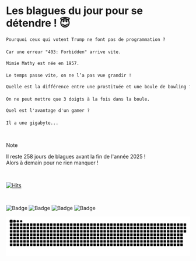 
<h1>Les blagues du jour pour se détendre ! 😇</h1>

```diff
Pourquoi ceux qui votent Trump ne font pas de programmation ?

Car une erreur "403: Forbidden" arrive vite.
```

```diff
Mimie Mathy est née en 1957.

Le temps passe vite, on ne l’a pas vue grandir !
```

```diff
Quelle est la différence entre une prostituée et une boule de bowling ?

On ne peut mettre que 3 doigts à la fois dans la boule.
```

```diff
Quel est l'avantage d'un gamer ?

Il a une gigabyte...
```

<br/>

> [!NOTE]
> Il reste 258 jours de blagues avant la fin de l'année 2025 ! <br/>
> Alors à demain pour ne rien manquer !

<br/>


[![Hits](https://hits.seeyoufarm.com/api/count/incr/badge.svg?url=https%3A%2F%2Fgithub.com%2FClems02%2Fhit-counter&count_bg=%23003E80&title_bg=%235C9FE1&icon=powershell.svg&icon_color=%23FFFFFF&title=Visite&edge_flat=false)](https://hits.seeyoufarm.com)


<br/>


![Badge](https://img.shields.io/badge/Last%20updated%20on-white?style=for-the-badge&logo=clockify)   ![Badge](https://img.shields.io/badge/18/04-white?style=for-the-badge) ![Badge](https://img.shields.io/badge/at-white?style=for-the-badge) ![Badge](https://img.shields.io/badge/03:11-white?style=for-the-badge)


<p align="center">
 <img width="1000" src="assets/github-snake.svg" alt="snake"/>
</p>

